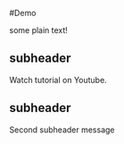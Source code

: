 #Demo 

some plain text!

## subheader

Watch tutorial on Youtube.

## subheader 

Second subheader message
